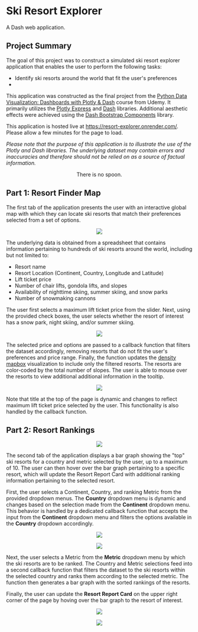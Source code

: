 # Ski Resort Explorer
A Dash web application.

## Project Summary
The goal of this project was to construct a simulated ski resort explorer application that enables the user to perform the following tasks:
- Identify ski resorts around the world that fit the user's preferences
- 


This application was constructed as the final project from the [Python Data Visualization: Dashboards with Plotly & Dash](https://www.udemy.com/course/python-dashboards-plotly-dash/) course from Udemy. It primarily utilizes the [Plotly Express](https://plotly.com/python/plotly-express/) and [Dash](https://dash.plotly.com/) libraries. Additional aesthetic effects were achieved using the [Dash Bootstrap Components](https://dash-bootstrap-components.opensource.faculty.ai/) library. 

This application is hosted live at https://resort-explorer.onrender.com/. Please allow a few minutes for the page to load.

*Please note that the purpose of this application is to illustrate the use of the Plotly and Dash libraries. The underlying dataset may contain errors and inaccuracies and therefore should not be relied on as a source of factual information.*

<p style="text-align: center;">There is no spoon.</p>

## Part 1: Resort Finder Map
The first tab of the application presents the user with an interactive global map with which they can locate ski resorts that match their preferences selected from a set of options. 

<p align="center">
  <img src="image-3.png" />
</p>

The underlying data is obtained from a spreadsheet that contains information pertaining to hundreds of ski resorts around the world, including but not limited to:
- Resort name
- Resort Location (Continent, Country, Longitude and Latitude)
- Lift ticket price
- Number of chair lifts, gondola lifts, and slopes
- Availability of nighttime skiing, summer skiing, and snow parks
- Number of snowmaking cannons


The user first selects a maximum lift ticket price from the slider. Next, using the provided check boxes, the user selects whether the resort of interest has a snow park, night skiing, and/or summer skiing. 

<p align="center">
  <img src="image-4.png" />
</p>

The selected price and options are passed to a callback function that filters the dataset accordingly, removing resorts that do not fit the user's preferences and price range. Finally, the function updates the [density mapbox](https://plotly.com/python/mapbox-density-heatmaps/) visualization to include only the filtered resorts. The resorts are color-coded by the total number of slopes. The user is able to mouse over the resorts to view additional additional information in the tooltip. 

<p align="center">
  <img src="image-5.png" />
</p>

Note that title at the top of the page is dynamic and changes to reflect maximum lift ticket price selected by the user. This functionality is also handled by the callback function.


## Part 2: Resort Rankings

<p align="center">
  <img src="image-6.png" />
</p>

The second tab of the application displays a bar graph showing the "top" ski resorts for a country and metric selected by the user, up to a maximum of 10. The user can then hover over the bar graph pertaining to a specific resort, which will update the Resort Report Card with additional ranking information pertaining to the selected resort.

First, the user selects a Continent, Country, and ranking Metric from the provided dropdown menus. The **Country** dropdown menu is dynamic and changes based on the selection made from the **Continent** dropdown menu. This behavior is handled by a dedicated callback function that accepts the input from the **Continent** dropdown menu and filters the options available in the **Country** dropdown accordingly. 

<p align="center">
  <img src="image-7.png" />
</p>
<p align="center">
  <img src="image-8.png" />
</p>

Next, the user selects a Metric from the **Metric** dropdown menu by which the ski resorts are to be ranked. The Country and Metric selections feed into a second callback function that filters the dataset to the ski resorts within the selected country and ranks them according to the selected metric. The function then generates a bar graph with the sorted rankings of the resorts. 

Finally, the user can update the **Resort Report Card** on the upper right corner of the page by hoving over the bar graph to the resort of interest.

<p align="center">
  <img src="image-9.png" />
</p>

<p align="center">
  <img src="image-10.png" />
</p>


